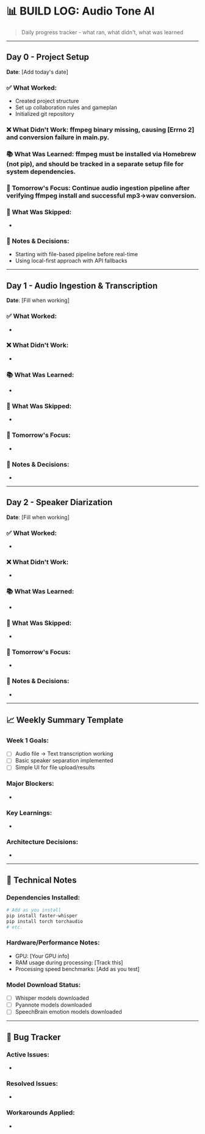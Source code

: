 # 📊 BUILD LOG: Audio Tone AI

> Daily progress tracker - what ran, what didn't, what was learned

---

## Day 0 - Project Setup
**Date**: [Add today's date]

### ✅ What Worked:
- Created project structure
- Set up collaboration rules and gameplan
- Initialized git repository

### ❌ What Didn't Work: ffmpeg binary missing, causing [Errno 2] and conversion failure in main.py.
### 📚 What Was Learned: ffmpeg must be installed via Homebrew (not pip), and should be tracked in a separate setup file for system dependencies.
### 🎯 Tomorrow's Focus: Continue audio ingestion pipeline after verifying ffmpeg install and successful mp3→wav conversion.

### 🔄 What Was Skipped:
- 

### 🧠 Notes & Decisions:
- Starting with file-based pipeline before real-time
- Using local-first approach with API fallbacks

---

## Day 1 - Audio Ingestion & Transcription
**Date**: [Fill when working]

### ✅ What Worked:
- 

### ❌ What Didn't Work:
- 

### 📚 What Was Learned:
- 

### 🔄 What Was Skipped:
- 

### 🎯 Tomorrow's Focus:
- 

### 🧠 Notes & Decisions:
- 

---

## Day 2 - Speaker Diarization
**Date**: [Fill when working]

### ✅ What Worked:
- 

### ❌ What Didn't Work:
- 

### 📚 What Was Learned:
- 

### 🔄 What Was Skipped:
- 

### 🎯 Tomorrow's Focus:
- 

### 🧠 Notes & Decisions:
- 

---

## 📈 Weekly Summary Template

### Week 1 Goals:
- [ ] Audio file → Text transcription working
- [ ] Basic speaker separation implemented
- [ ] Simple UI for file upload/results

### Major Blockers:
- 

### Key Learnings:
- 

### Architecture Decisions:
- 

---

## 🔧 Technical Notes

### Dependencies Installed:
```bash
# Add as you install
pip install faster-whisper
pip install torch torchaudio
# etc.
```

### Hardware/Performance Notes:
- GPU: [Your GPU info]
- RAM usage during processing: [Track this]
- Processing speed benchmarks: [Add as you test]

### Model Download Status:
- [ ] Whisper models downloaded
- [ ] Pyannote models downloaded  
- [ ] SpeechBrain emotion models downloaded

---

## 🐛 Bug Tracker

### Active Issues:
- 

### Resolved Issues:
- 

### Workarounds Applied:
-